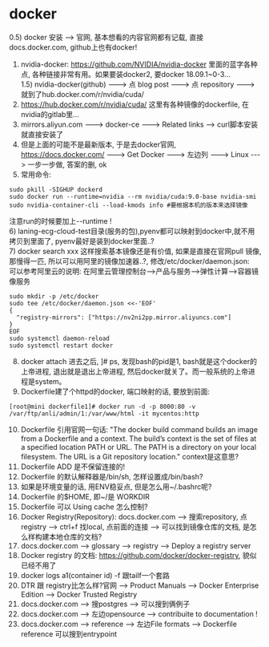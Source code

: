 # docker
0.5) docker 安装 --> 官网, 基本想看的内容官网都有记载, 直接 docs.docker.com, github上也有docker!  
1) nvidia-docker: https://github.com/NVIDIA/nvidia-docker 里面的蓝字各种点, 各种链接非常有用。如果要装docker2, 要docker 18.09.1~0-3...  
1.5) nvidia-docker(github) ---> 点 blog post ---> 点 repository ---> 就到了hub.docker.com/r/nvidia/cuda/  
2) https://hub.docker.com/r/nvidia/cuda/ 这里有各种镜像的dockerfile, 在nvidia的gitlab里...  
3) mirrors.aliyun.com ---> docker-ce ---> Related links --> curl脚本安装就直接安装了  
4) 但是上面的可能不是最新版本, 于是去docker官网, https://docs.docker.com/ ---> Get Docker ---> 左边列 ---> Linux ---> 一步一步做, 答案的删, ok  
5) 常用命令:
```
sudo pkill -SIGHUP dockerd
sudo docker run --runtime=nvidia --rm nvidia/cuda:9.0-base nvidia-smi
sudo nvidia-container-cli --load-kmods info #要根据本机的版本来选择镜像
```
注意run的时候要加上--runtime !  
6) laning-ecg-cloud-test目录(服务的包),pyenv都可以映射到docker中,就不用拷贝到里面了, pyenv最好是装到docker里面..?  
7) docker search xxx 这样搜索基本镜像还是有价值, 如果是直接在官网pull 镜像, 那慢得一匹, 所以可以用阿里的镜像加速器..?, 修改/etc/docker/daemon.json:  
可以参考阿里云的说明: 在阿里云管理控制台-->产品与服务-->弹性计算-->容器镜像服务
```
sudo mkdir -p /etc/docker
sudo tee /etc/docker/daemon.json <<-'EOF'
{
  "registry-mirrors": ["https://nv2ni2pp.mirror.aliyuncs.com"]
}
EOF
sudo systemctl daemon-reload
sudo systemctl restart docker
```
8) docker attach 进去之后, ]# ps, 发现bash的pid是1, bash就是这个docker的上帝进程, 退出就是退出上帝进程, 然后docker就关了。而一般系统的上帝进程是system。  
9) Dockerfile建了个httpd的docker, 端口映射的话, 要放到前面:  
```
[root@mini dockerfile1]# docker run -d -p 8000:80 -v /var/ftp/anli/admin/1:/var/www/html -it mycentos:http
```
10) Dockerfile 引用官网一句话: "The docker build command builds an image from a Dockerfile and a context. The build’s context is the set of files at a specified location PATH or URL. The PATH is a directory on your local filesystem. The URL is a Git repository location." context是这意思?  
11) Dockerfile ADD 是不保留连接的!  
12) Dockerfile 的默认解释器是/bin/sh, 怎样设置成/bin/bash?  
13) 如果是环境变量的话, 用ENV稳妥点, 但是怎么用~/.bashrc呢?  
14) Dockerfile 的$HOME, 即~/是 WORKDIR  
15) Dockerfile 可以 Using cache 怎么控制?  
16) Docker Registry(Repository): docs.docker.com --> 搜索repository, 点registry --> ctrl+f 找local, 点前面的连接 --> 可以找到镜像仓库的文档, 是怎么样构建本地仓库的文档?  
17) docs.docker.com --> glossary --> registry --> Deploy a registry server  
18) Docker registry 的文档: https://github.com/docker/docker-registry, 貌似已经不用了  
19) docker logs a1(container id) -f 跟tailf一个套路  
20) DTR 跟 registry比怎么样?官网 --> Product Manuals --> Docker Enterprise Edition --> Docker Trusted Registry    
21) docs.docker.com --> 搜postgres --> 可以搜到俩例子  
22) docs.docker.com --> 左边opensource --> contribuite to documentation !
23) docs.docker.com --> reference --> 左边File formats --> Dockerfile reference 可以搜到entrypoint
